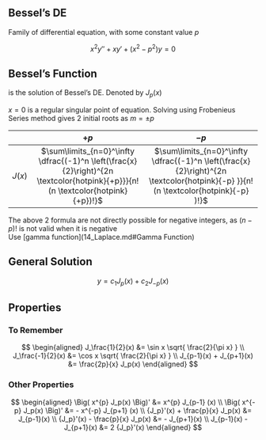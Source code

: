 ## Bessel’s DE

Family of differential equation, with some constant value $p$

$$
x^2y'' + xy' + (x^2-p^2) y = 0
$$

## Bessel’s Function

is the solution of Bessel’s DE. Denoted by $J_p(x)$

$x=0$ is a regular singular point of equation. Solving using Frobenieus Series method gives 2 initial roots as $m = \pm p$

|        |                             $+p$                             |                             $-p$                             |
| :----: | :----------------------------------------------------------: | :----------------------------------------------------------: |
| $J(x)$ | $\sum\limits_{n=0}^\infty \dfrac{(-1)^n \left(\frac{x}{2}\right)^{2n \textcolor{hotpink}{+p}}}{n!(n \textcolor{hotpink}{+p})!}$ | $\sum\limits_{n=0}^\infty \dfrac{(-1)^n \left(\frac{x}{2}\right)^{2n \textcolor{hotpink}{-p} }}{n!(n \textcolor{hotpink}{-p} )!}$ |

The above 2 formula are not directly possible for negative integers, as $(n-p)!$ is not valid when it is negative<br />Use [gamma function](14_Laplace.md#Gamma Function)

## General Solution

$$
y = c_1 J_p(x) + c_2 J_{-p} (x)
$$

## Properties

### To Remember

$$
\begin{aligned}
J_\frac{1}{2}(x) &= \sin x \sqrt{
	\frac{2}{\pi x}
} \\
J_\frac{-1}{2}(x) &= \cos x \sqrt{
	\frac{2}{\pi x}
} \\
J_{p-1}(x) + J_{p+1}(x) &= \frac{2p}{x} J_p(x)
\end{aligned}
$$

### Other Properties

$$
\begin{aligned}
\Big( x^{p} J_p(x) \Big)'
&= x^{p} J_{p-1} (x) \\
\Big( x^{-p} J_p(x) \Big)'
&= - x^{-p} J_{p+1} (x) \\
{J_p}'(x) + \frac{p}{x} J_p(x) &= J_{p-1}(x) \\
{J_p}'(x) - \frac{p}{x} J_p(x) &= - J_{p+1}(x) \\
J_{p-1}(x) - J_{p+1}(x) &= 2 {J_p}'(x)
\end{aligned}
$$

